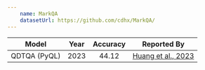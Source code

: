 ```yaml
---
    name: MarkQA
    datasetUrl: https://github.com/cdhx/MarkQA/
---
```



|    Model     | Year | Accuracy |                      Reported By                       |
|:------------:|:----:|:--------:|:------------------------------------------------------:|
| QDTQA (PyQL) | 2023 |  44.12  | [Huang et al., 2023](https://arxiv.org/pdf/2310.15517) |
